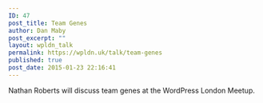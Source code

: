 ```yaml
---
ID: 47
post_title: Team Genes
author: Dan Maby
post_excerpt: ""
layout: wpldn_talk
permalink: https://wpldn.uk/talk/team-genes
published: true
post_date: 2015-01-23 22:16:41
---
```

Nathan Roberts will discuss team genes at the WordPress London Meetup.